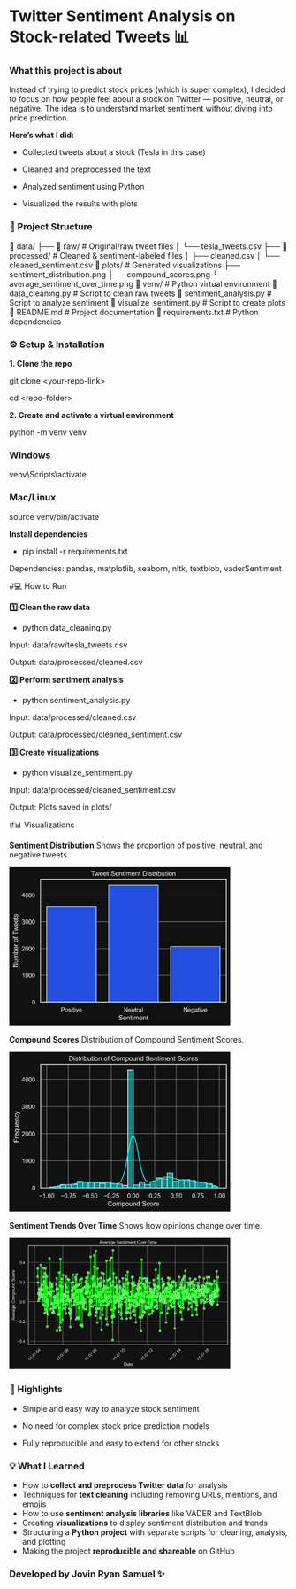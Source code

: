 # **Twitter Sentiment Analysis on Stock-related Tweets** 📊


### What this project is about

Instead of trying to predict stock prices (which is super complex), I decided to focus on how people feel about a stock on Twitter — positive, neutral, or negative.
The idea is to understand market sentiment without diving into price prediction.

**Here’s what I did:**

- Collected tweets about a stock (Tesla in this case)

- Cleaned and preprocessed the text

- Analyzed sentiment using Python

- Visualized the results with plots


### **📂 Project Structure**

📁 data/
├── 📁 raw/ # Original/raw tweet files
│ └── tesla_tweets.csv
├── 📁 processed/ # Cleaned & sentiment-labeled files
│ ├── cleaned.csv
│ └── cleaned_sentiment.csv
📁 plots/ # Generated visualizations
├── sentiment_distribution.png
├── compound_scores.png
└── average_sentiment_over_time.png
📁 venv/ # Python virtual environment
📄 data_cleaning.py # Script to clean raw tweets
📄 sentiment_analysis.py # Script to analyze sentiment
📄 visualize_sentiment.py # Script to create plots
📄 README.md # Project documentation
📄 requirements.txt # Python dependencies


### **⚙️ Setup & Installation**

**1. Clone the repo**

 git clone &lt;your-repo-link&gt;
 
 cd &lt;repo-folder&gt;


**2. Create and activate a virtual environment**

  python -m venv venv

### Windows
venv\Scripts\activate
### Mac/Linux
source venv/bin/activate

**Install dependencies**

- pip install -r requirements.txt
  
Dependencies: pandas, matplotlib, seaborn, nltk, textblob, vaderSentiment

#💻 How to Run

**1️⃣ Clean the raw data**

- python data_cleaning.py

Input: data/raw/tesla_tweets.csv

Output: data/processed/cleaned.csv

**2️⃣ Perform sentiment analysis**

- python sentiment_analysis.py

Input: data/processed/cleaned.csv

Output: data/processed/cleaned_sentiment.csv

**3️⃣ Create visualizations**

- python visualize_sentiment.py

Input: data/processed/cleaned_sentiment.csv

Output: Plots saved in plots/

#📊 Visualizations

**Sentiment Distribution**
Shows the proportion of positive, neutral, and negative tweets.

<img src="plots/sentiment_distribution.png" alt="Sentiment Distribution" width="400"/>

**Compound Scores** 
Distribution of Compound Sentiment Scores.

<img src="plots/compound_scores.png" alt="compound scores" width="400"/>

**Sentiment Trends Over Time**
Shows how opinions change over time.

<img src="plots/average_sentiment_over_time.png" alt="average sentiment" width="400"/>


### 🎯 Highlights
- Simple and easy way to analyze stock sentiment

- No need for complex stock price prediction models

- Fully reproducible and easy to extend for other stocks


### **💡 What I Learned**
- How to **collect and preprocess Twitter data** for analysis  
- Techniques for **text cleaning** including removing URLs, mentions, and emojis  
- How to use **sentiment analysis libraries** like VADER and TextBlob  
- Creating **visualizations** to display sentiment distribution and trends  
- Structuring a **Python project** with separate scripts for cleaning, analysis, and plotting  
- Making the project **reproducible and shareable** on GitHub

### Developed by Jovin Ryan Samuel ✨
